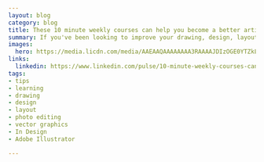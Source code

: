 ```yaml
---
layout: blog
category: blog
title: These 10 minute weekly courses can help you become a better artist and designer
summary: If you've been looking to improve your drawing, design, layout and photo editing skills, but keep a busy schedule, then these weekly series can help. They release once a week and include short, actionable tips and techniques from world class authors.
images:
  hero: https://media.licdn.com/media/AAEAAQAAAAAAAA3RAAAAJDIzOGE0YTZkLWYwMTMtNGJiMy05YmUwLWNkMjc1NmQzZTA4OQ.png
links:
  linkedin: https://www.linkedin.com/pulse/10-minute-weekly-courses-can-help-you-become-better-ray-villalobos
tags:
- tips
- learning
- drawing
- design
- layout
- photo editing
- vector graphics
- In Design
- Adobe Illustrator

---
```

